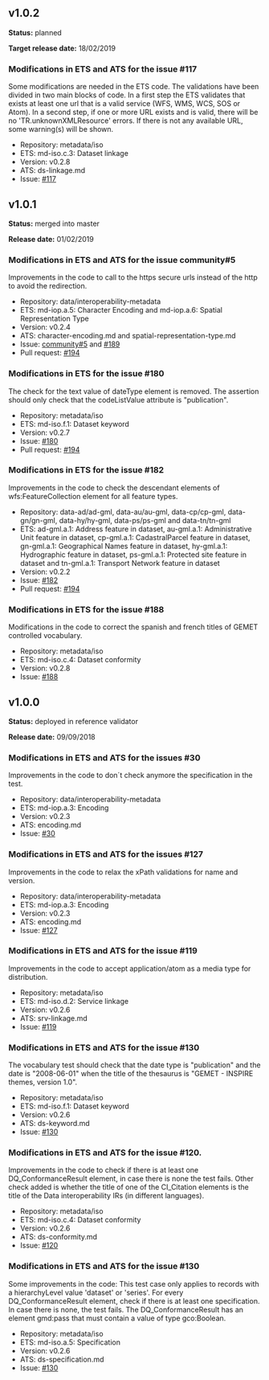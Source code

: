 ## v1.0.2

**Status:** planned

**Target release date:** 18/02/2019

### Modifications in ETS and ATS for the issue #117
Some modifications are needed in the ETS code. The validations have been divided in two main blocks of code. In a first step the ETS validates that exists at least one url that is a valid service (WFS, WMS, WCS, SOS or Atom). In a second step, if one or more URL exists and is valid, there will be no 'TR.unknownXMLResource' errors. If there is not any available URL, some warning(s) will be shown.
* Repository: metadata/iso
* ETS: md-iso.c.3: Dataset linkage
* Version: v0.2.8
* ATS: ds-linkage.md
* Issue: [#117](https://github.com/inspire-eu-validation/ets-repository/issues/117)

## v1.0.1

**Status:** merged into master 

**Release date:** 01/02/2019

### Modifications in ETS and ATS for the issue community#5
Improvements in the code to call to the https secure urls instead of the http to avoid the redirection.
* Repository: data/interoperability-metadata
* ETS: md-iop.a.5: Character Encoding and md-iop.a.6: Spatial Representation Type
* Version: v0.2.4
* ATS: character-encoding.md and spatial-representation-type.md
* Issue: [community#5](https://github.com/inspire-eu-validation/community/issues/5) and [#189](https://github.com/inspire-eu-validation/ets-repository/issues/189)
* Pull request: [#194](https://github.com/inspire-eu-validation/ets-repository/pull/194)

### Modifications in ETS for the issue #180
The check for the text value of dateType element is removed. The assertion should only check that the codeListValue attribute is "publication".
* Repository: metadata/iso
* ETS: md-iso.f.1: Dataset keyword
* Version: v0.2.7
* Issue: [#180](https://github.com/inspire-eu-validation/ets-repository/issues/180)
* Pull request: [#194](https://github.com/inspire-eu-validation/ets-repository/pull/194)

### Modifications in ETS for the issue #182
Improvements in the code to check the descendant elements of wfs:FeatureCollection element for all feature types.
* Repository: data-ad/ad-gml, data-au/au-gml, data-cp/cp-gml, data-gn/gn-gml, data-hy/hy-gml, data-ps/ps-gml and data-tn/tn-gml
* ETS: ad-gml.a.1: Address feature in dataset, au-gml.a.1: Administrative Unit feature in dataset, cp-gml.a.1: CadastralParcel feature in dataset, gn-gml.a.1: Geographical Names feature in dataset, hy-gml.a.1: Hydrographic feature in dataset, ps-gml.a.1: Protected site feature in dataset and tn-gml.a.1: Transport Network feature in dataset
* Version: v0.2.2
* Issue: [#182](https://github.com/inspire-eu-validation/ets-repository/issues/182)
* Pull request: [#194](https://github.com/inspire-eu-validation/ets-repository/pull/194)

### Modifications in ETS for the issue #188
Modifications in the code to correct the spanish and french titles of GEMET controlled vocabulary.
* Repository: metadata/iso
* ETS: md-iso.c.4: Dataset conformity
* Version: v0.2.8
* Issue: [#188](https://github.com/inspire-eu-validation/ets-repository/issues/188)

## v1.0.0 

**Status:** deployed in reference validator

**Release date:** 09/09/2018

### Modifications in ETS and ATS for the issues #30
Improvements in the code to don´t check anymore the specification in the test.
* Repository: data/interoperability-metadata
* ETS: md-iop.a.3: Encoding
* Version: v0.2.3
* ATS: encoding.md
* Issue: [#30](https://github.com/inspire-eu-validation/ets-repository/issues/30)

### Modifications in ETS and ATS for the issues #127
Improvements in the code to relax the xPath validations for name and version.
* Repository: data/interoperability-metadata
* ETS: md-iop.a.3: Encoding
* Version: v0.2.3
* ATS: encoding.md
* Issue: [#127](https://github.com/inspire-eu-validation/ets-repository/issues/127)

### Modifications in ETS and ATS for the issue #119
Improvements in the code to accept application/atom as a media type for distribution. 
* Repository: metadata/iso
* ETS: md-iso.d.2: Service linkage
* Version: v0.2.6
* ATS: srv-linkage.md
* Issue: [#119](https://github.com/inspire-eu-validation/ets-repository/issues/119)

### Modifications in ETS and ATS for the issue #130
The vocabulary test should check that the date type is "publication" and the date is "2008-06-01" when the title of the thesaurus is "GEMET - INSPIRE themes, version 1.0". 
* Repository: metadata/iso
* ETS: md-iso.f.1: Dataset keyword
* Version: v0.2.6
* ATS: ds-keyword.md
* Issue: [#130](https://github.com/inspire-eu-validation/metadata/issues/130)

### Modifications in ETS and ATS for the issue #120. 
Improvements in the code to check if there is at least one DQ_ConformanceResult element, in case there is none the test fails. 
Other check added is whether the title of one of the CI_Citation elements is the title of the Data interoperability IRs (in different languages).
* Repository: metadata/iso
* ETS: md-iso.c.4: Dataset conformity
* Version: v0.2.6
* ATS: ds-conformity.md
* Issue: [#120](https://github.com/inspire-eu-validation/ets-repository/issues/120)

### Modifications in ETS and ATS for the issue #130 
Some improvements in the code: 
This test case only applies to records with a hierarchyLevel value 'dataset' or 'series'. 
For every DQ_ConformanceResult element, check if there is at least one specification. In case there is none, the test fails.
The DQ_ConformanceResult has an element gmd:pass that must contain a value of type gco:Boolean.
* Repository: metadata/iso
* ETS: md-iso.a.5: Specification
* Version: v0.2.6
* ATS: ds-specification.md
* Issue: [#130](https://github.com/inspire-eu-validation/ets-repository/issues/130)
